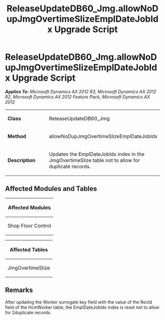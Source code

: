 ﻿---
title: ReleaseUpdateDB60_Jmg.allowNoDupJmgOvertimeSlizeEmplDateJobIdx Upgrade Script
TOCTitle: ReleaseUpdateDB60_Jmg.allowNoDupJmgOvertimeSlizeEmplDateJobIdx Upgrade Script
ms:assetid: 758922ab-adbb-c480-1e5c-10fbcc3cc172
ms:mtpsurl: https://msdn.microsoft.com/en-us/library/JJ719319(v=AX.60)
ms:contentKeyID: 49709111
ms.date: 05/18/2015
mtps_version: v=AX.60
---

# ReleaseUpdateDB60\_Jmg.allowNoDupJmgOvertimeSlizeEmplDateJobIdx Upgrade Script 


_**Applies To:** Microsoft Dynamics AX 2012 R3, Microsoft Dynamics AX 2012 R2, Microsoft Dynamics AX 2012 Feature Pack, Microsoft Dynamics AX 2012_

<table>
<colgroup>
<col style="width: 50%" />
<col style="width: 50%" />
</colgroup>
<tbody>
<tr class="odd">
<td><p><strong>Class</strong></p></td>
<td><p>ReleaseUpdateDB60_Jmg</p></td>
</tr>
<tr class="even">
<td><p><strong>Method</strong></p></td>
<td><p>allowNoDupJmgOvertimeSlizeEmplDateJobIdx</p></td>
</tr>
<tr class="odd">
<td><p><strong>Description</strong></p></td>
<td><p>Updates the EmplDateJobIdx index in the JmgOvertimeSlize table not to allow for duplicate records.</p></td>
</tr>
</tbody>
</table>


## Affected Modules and Tables

<table>
<colgroup>
<col style="width: 100%" />
</colgroup>
<thead>
<tr class="header">
<th><p>Affected Modules</p></th>
</tr>
</thead>
<tbody>
<tr class="odd">
<td><p>Shop Floor Control</p></td>
</tr>
</tbody>
</table>


<table>
<colgroup>
<col style="width: 100%" />
</colgroup>
<thead>
<tr class="header">
<th><p>Affected Tables</p></th>
</tr>
</thead>
<tbody>
<tr class="odd">
<td><p>JmgOvertimeSlize</p></td>
</tr>
</tbody>
</table>


## Remarks

After updating the Worker surrogate key field with the value of the RecId field of the HcmWorker table, the EmplDateJobIdx index is reset not to allow for 2duplicate records.

  



